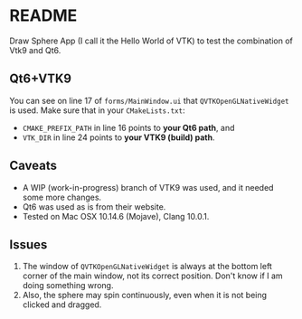 # README
Draw Sphere App (I call it the Hello World of VTK) to test the combination of Vtk9 and Qt6.

## Qt6+VTK9
You can see on line 17 of `forms/MainWindow.ui` that `QVTKOpenGLNativeWidget` is used. Make sure that in your `CMakeLists.txt`:
* `CMAKE_PREFIX_PATH` in line 16 points to **your Qt6 path**, and
* `VTK_DIR` in line 24 points to **your VTK9 (build) path**.

## Caveats
* A WIP (work-in-progress) branch of VTK9 was used, and it needed some more changes.
* Qt6 was used as is from their website.
* Tested on Mac OSX 10.14.6 (Mojave), Clang 10.0.1.

## Issues
1. The window of `QVTKOpenGLNativeWidget` is always at the bottom left corner of the main window, not its correct position. Don't know if I am doing something wrong.
2. Also, the sphere may spin continuously, even when it is not being clicked and dragged.
